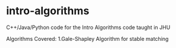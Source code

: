 # intro-algorithms
C++/Java/Python code for the Intro Algorithms code taught in JHU

Algorithms Covered:
1.Gale-Shapley Algorithm for stable matching
